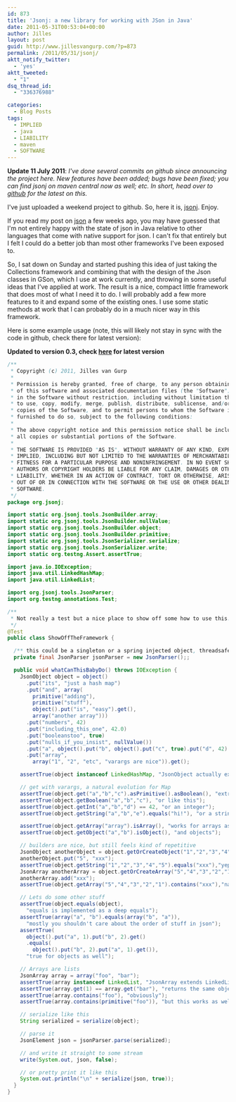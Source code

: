 ```yaml
---
id: 873
title: 'Jsonj: a new library for working with JSon in Java'
date: 2011-05-31T00:53:04+00:00
author: Jilles
layout: post
guid: http://www.jillesvangurp.com/?p=873
permalink: /2011/05/31/jsonj/
aktt_notify_twitter:
  - 'yes'
aktt_tweeted:
  - "1"
dsq_thread_id:
  - "336376988"

categories:
  - Blog Posts
tags:
  - IMPLIED
  - java
  - LIABILITY
  - maven
  - SOFTWARE
---
```

**Update 11 July 2011**: *I've done several commits on github since announcing the project here. New features have been added; bugs have been fixed; you can find jsonj on maven central now as well; etc. In short, head over to [github]( https://github.com/jillesvangurp/jsonj) for the latest on this.*

I've just uploaded a weekend project to github. So, here it is, [jsonj]( https://github.com/jillesvangurp/jsonj). Enjoy.

If you read my post on [json](https://www.jillesvangurp.com/2011/04/02/on-java-json-and-complexity/) a few weeks ago, you may have guessed that I'm not entirely happy with the state of json in Java relative to other languages that come with native support for json. I can't fix that entirely but I felt I could do a better job than most other frameworks I've been exposed to.

So, I sat down on Sunday and started pushing this idea of just taking the Collections framework and combining that with the design of the Json classes in GSon, which I use at work currently, and throwing in some useful ideas that I've applied at work. The result is a nice, compact little framework that does most of what I need it to do. I will probably add a few more features to it and expand some of the existing ones. I use some static methods at work that I can probably do in a much nicer way in this framework. 

<!--more-->

Here is some example usage (note, this will likely not stay in sync with the code in github, check there for latest version):

**Updated to version 0.3, check [here](https://github.com/jillesvangurp/jsonj/blob/master/src/test/java/com/github/jsonj/ShowOffTheFramework.java) for latest version**

```java
/**
 * Copyright (c) 2011, Jilles van Gurp
 *
 * Permission is hereby granted, free of charge, to any person obtaining a copy
 * of this software and associated documentation files (the "Software"), to deal
 * in the Software without restriction, including without limitation the rights
 * to use, copy, modify, merge, publish, distribute, sublicense, and/or sell
 * copies of the Software, and to permit persons to whom the Software is
 * furnished to do so, subject to the following conditions:
 *
 * The above copyright notice and this permission notice shall be included in
 * all copies or substantial portions of the Software.
 *
 * THE SOFTWARE IS PROVIDED "AS IS", WITHOUT WARRANTY OF ANY KIND, EXPRESS OR
 * IMPLIED, INCLUDING BUT NOT LIMITED TO THE WARRANTIES OF MERCHANTABILITY,
 * FITNESS FOR A PARTICULAR PURPOSE AND NONINFRINGEMENT. IN NO EVENT SHALL THE
 * AUTHORS OR COPYRIGHT HOLDERS BE LIABLE FOR ANY CLAIM, DAMAGES OR OTHER
 * LIABILITY, WHETHER IN AN ACTION OF CONTRACT, TORT OR OTHERWISE, ARISING FROM,
 * OUT OF OR IN CONNECTION WITH THE SOFTWARE OR THE USE OR OTHER DEALINGS IN THE
 * SOFTWARE.
 */
package org.jsonj;

import static org.jsonj.tools.JsonBuilder.array;
import static org.jsonj.tools.JsonBuilder.nullValue;
import static org.jsonj.tools.JsonBuilder.object;
import static org.jsonj.tools.JsonBuilder.primitive;
import static org.jsonj.tools.JsonSerializer.serialize;
import static org.jsonj.tools.JsonSerializer.write;
import static org.testng.Assert.assertTrue;

import java.io.IOException;
import java.util.LinkedHashMap;
import java.util.LinkedList;

import org.jsonj.tools.JsonParser;
import org.testng.annotations.Test;

/**
 * Not really a test but a nice place to show off some how to use this.
 */
@Test
public class ShowOffTheFramework {

  /** this could be a singleton or a spring injected object, threadsafe of course. */
  private final JsonParser jsonParser = new JsonParser();;

  public void whatCanThisBabyDo() throws IOException {
    JsonObject object = object()
      .put("its", "just a hash map")
      .put("and", array(
        primitive("adding"),
        primitive("stuff"),
        object().put("is", "easy").get(),
        array("another array")))
      .put("numbers", 42)
      .put("including_this_one", 42.0)
      .put("booleanstoo", true)
      .put("nulls_if_you_insist", nullValue())
      .put("a", object().put("b", object().put("c", true).put("d", 42).put("e", "hi!").get()).get())
      .put("array",
        array("1", "2", "etc", "varargs are nice")).get();

    assertTrue(object instanceof LinkedHashMap, "JsonObject actually extends LinkedHashMap");

    // get with varargs, a natural evolution for Map
    assertTrue(object.get("a","b","c").asPrimitive().asBoolean(), "extract stuff from a nested object");
    assertTrue(object.getBoolean("a","b","c"), "or like this");
    assertTrue(object.getInt("a","b","d") == 42, "or an integer");
    assertTrue(object.getString("a","b","e").equals("hi!"), "or a string");

    assertTrue(object.getArray("array").isArray(), "works for arrays as well");
    assertTrue(object.getObject("a","b").isObject(), "and objects");

    // builders are nice, but still feels kind of repetitive
    JsonObject anotherObject = object.getOrCreateObject("1","2","3","4");
    anotherObject.put("5", "xxx");
    assertTrue(object.getString("1","2","3","4","5").equals("xxx"),"yep, we just added a string value 5 levels deep");
    JsonArray anotherArray = object.getOrCreateArray("5","4","3","2","1");
    anotherArray.add("xxx");
    assertTrue(object.getArray("5","4","3","2","1").contains("xxx"),"naturally works for arrays too");

    // Lets do some other stuff
    assertTrue(object.equals(object),
      "equals is implemented as a deep equals");
    assertTrue(array("a", "b").equals(array("b", "a")),
      "mostly you shouldn't care about the order of stuff in json");
    assertTrue(
      object().put("a", 1).put("b", 2).get()
      .equals(
        object().put("b", 2).put("a", 1).get()),
      "true for objects as well");

    // Arrays are lists
    JsonArray array = array("foo", "bar");
    assertTrue(array instanceof LinkedList, "JsonArray extends LinkedList");
    assertTrue(array.get(1) == array.get("bar"), "returns the same object");
    assertTrue(array.contains("foo"), "obviously");
    assertTrue(array.contains(primitive("foo")), "but this works as well");

    // serialize like this
    String serialized = serialize(object);

    // parse it
    JsonElement json = jsonParser.parse(serialized);

    // and write it straight to some stream
    write(System.out, json, false);

    // or pretty print it like this
    System.out.println("\n" + serialize(json, true));
  }
}

```

